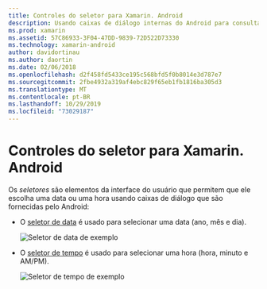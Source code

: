 ```yaml
---
title: Controles do seletor para Xamarin. Android
description: Usando caixas de diálogo internas do Android para consultar o usuário quanto à data e hora
ms.prod: xamarin
ms.assetid: 57C86933-3F04-47DD-9839-72D522D73330
ms.technology: xamarin-android
author: davidortinau
ms.author: daortin
ms.date: 02/06/2018
ms.openlocfilehash: d2f458fd5433ce195c568bfd5f0b8014e3d787e7
ms.sourcegitcommit: 2fbe4932a319af4ebc829f65eb1fb1816ba305d3
ms.translationtype: MT
ms.contentlocale: pt-BR
ms.lasthandoff: 10/29/2019
ms.locfileid: "73029187"
---
```

# <a name="picker-controls-for-xamarinandroid"></a>Controles do seletor para Xamarin. Android

Os *seletores* são elementos da interface do usuário que permitem que ele escolha uma data ou uma hora usando caixas de diálogo que são fornecidas pelo Android:

- O [seletor de data](~/android/user-interface/controls/pickers/date-picker.md) é usado para selecionar uma data (ano, mês e dia).

    ![Seletor de data de exemplo](images/date-picker.png)

- O [seletor de tempo](~/android/user-interface/controls/pickers/time-picker.md) é usado para selecionar uma hora (hora, minuto e AM/PM).

    ![Seletor de tempo de exemplo](images/time-picker.png)
